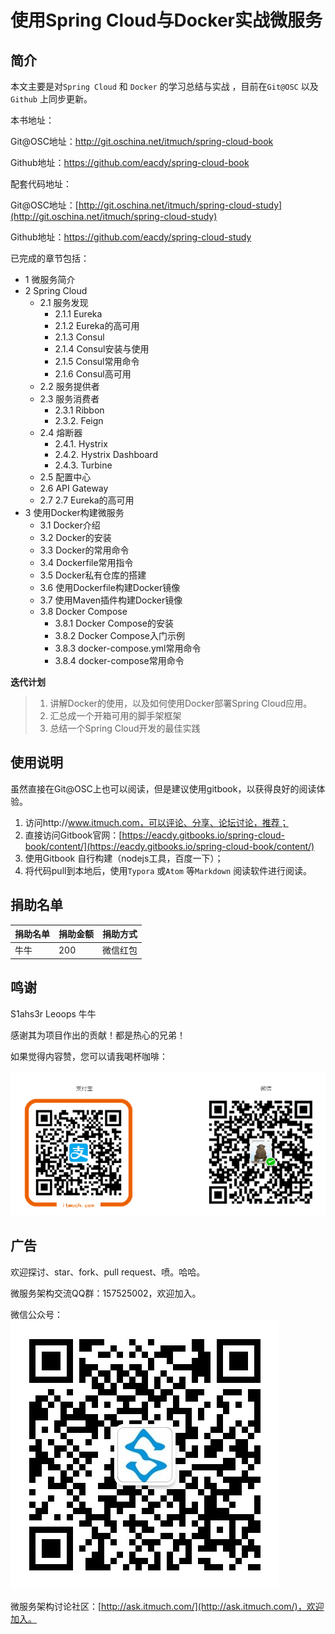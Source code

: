 # 使用Spring Cloud与Docker实战微服务



## 简介

本文主要是对`Spring Cloud` 和 `Docker` 的学习总结与实战 ，目前在`Git@OSC` 以及`Github` 上同步更新。

本书地址：

Git@OSC地址：http://git.oschina.net/itmuch/spring-cloud-book

Github地址：https://github.com/eacdy/spring-cloud-book

配套代码地址：

Git@OSC地址：[http://git.oschina.net/itmuch/spring-cloud-study](http://git.oschina.net/itmuch/spring-cloud-study) 

Github地址：https://github.com/eacdy/spring-cloud-study



已完成的章节包括：

- 1 微服务简介
- 2 Spring Cloud
  - 2.1 服务发现
    - 2.1.1 Eureka
    - 2.1.2 Eureka的高可用
    - 2.1.3 Consul
    - 2.1.4 Consul安装与使用
    - 2.1.5 Consul常用命令
    - 2.1.6 Consul高可用
  - 2.2 服务提供者
  - 2.3 服务消费者
    - 2.3.1 Ribbon
    - 2.3.2. Feign
  - 2.4 熔断器
    - 2.4.1. Hystrix
    - 2.4.2. Hystrix Dashboard
    - 2.4.3. Turbine
  - 2.5 配置中心
  - 2.6 API Gateway
  - 2.7 2.7 Eureka的高可用
- 3 使用Docker构建微服务
  - 3.1 Docker介绍
  - 3.2 Docker的安装
  - 3.3 Docker的常用命令
  - 3.4 Dockerfile常用指令
  - 3.5 Docker私有仓库的搭建
  - 3.6 使用Dockerfile构建Docker镜像
  - 3.7 使用Maven插件构建Docker镜像
  - 3.8 Docker Compose
    - 3.8.1 Docker Compose的安装
    - 3.8.2 Docker Compose入门示例
    - 3.8.3 docker-compose.yml常用命令
    - 3.8.4 docker-compose常用命令



**迭代计划**

> 1. 讲解Docker的使用，以及如何使用Docker部署Spring Cloud应用。
> 2. 汇总成一个开箱可用的脚手架框架
> 3. 总结一个Spring Cloud开发的最佳实践



## 使用说明

虽然直接在Git@OSC上也可以阅读，但是建议使用gitbook，以获得良好的阅读体验。

1. 访问http://www.itmuch.com，可以评论、分享、论坛讨论，推荐；
2. 直接访问Gitbook官网：[https://eacdy.gitbooks.io/spring-cloud-book/content/](https://eacdy.gitbooks.io/spring-cloud-book/content/)
3. 使用Gitbook 自行构建（nodejs工具，百度一下）；
4. 将代码pull到本地后，使用`Typora` 或`Atom` 等`Markdown` 阅读软件进行阅读。




## 捐助名单

| 捐助名单 | 捐助金额 | 捐助方式 |
| ---- | ---- | ---- |
| 牛牛   | 200  | 微信红包 |



##  鸣谢

S1ahs3r  Leoops 牛牛

感谢其为项目作出的贡献！都是热心的兄弟！



如果觉得内容赞，您可以请我喝杯咖啡：

![donate](images/donate.png)





## 广告

欢迎探讨、star、fork、pull request、喷。哈哈。

微服务架构交流QQ群：157525002，欢迎加入。

微信公众号：![wx](images/wx.jpg)

微服务架构讨论社区：[http://ask.itmuch.com/](http://ask.itmuch.com/)，欢迎加入。